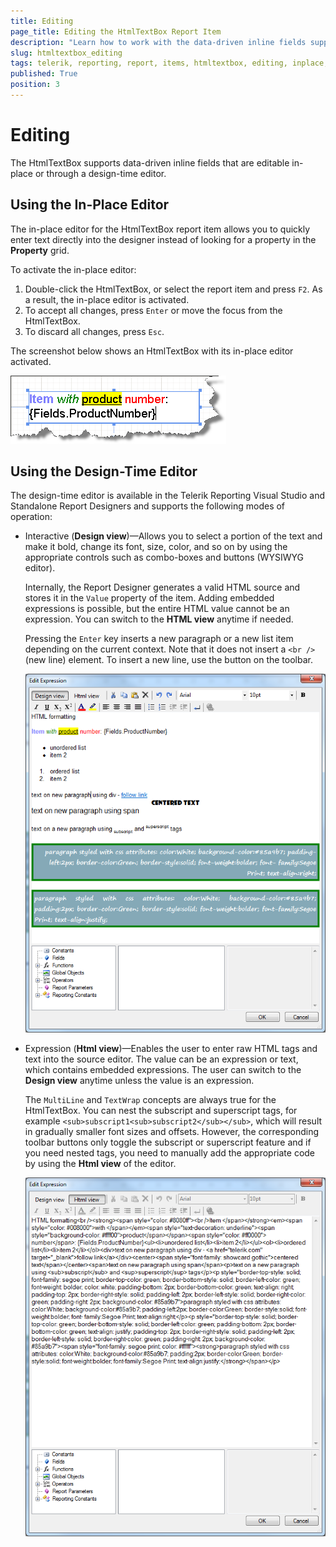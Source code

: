 ```yaml
---
title: Editing
page_title: Editing the HtmlTextBox Report Item
description: "Learn how to work with the data-driven inline fields supported by the Telerik Reporting HtmlTextBox report item and edit them in place or through a design-time editor."
slug: htmltextbox_editing
tags: telerik, reporting, report, items, htmltextbox, editing, inplace, designtime, editor
published: True
position: 3
---
```


# Editing

The HtmlTextBox supports data-driven inline fields that are editable in-place or through a design-time editor. 

## Using the In-Place Editor

The in-place editor for the HtmlTextBox report item allows you to quickly enter text directly into the designer instead of looking for a property in the **Property** grid. 

To activate the in-place editor: 

1. Double-click the HtmlTextBox, or select the report item and press `F2`. As a result, the in-place editor is activated.
1. To accept all changes, press `Enter` or move the focus from the HtmlTextBox.
1. To discard all changes, press `Esc`.

The screenshot below shows an HtmlTextBox with its in-place editor activated. 

![An HtmlTextBox having its inplace editor activated](images/HtmlTextBox3.png)

## Using the Design-Time Editor

The design-time editor is available in the Telerik Reporting Visual Studio and Standalone Report Designers and supports the following modes of operation: 

* Interactive (__Design view__)&mdash;Allows you to select a portion of the text and make it bold, change its font, size, color, and so on by using the appropriate controls such as combo-boxes and buttons (WYSIWYG editor). 

	Internally, the Report Designer generates a valid HTML source and stores it in the `Value` property of the item. Adding embedded expressions is possible, but the entire HTML value cannot be an expression. You can switch to the __HTML view__ anytime if needed. 

	Pressing the `Enter` key inserts a new paragraph or a new list item depending on the current context. Note that it does not insert a `<br />` (new line) element. To insert a new line, use the button on the toolbar. 

	![The HtmTextBox Design View](images/HtmlTextBox_DesignView.png)

* Expression (__Html view__)&mdash;Enables the user to enter raw HTML tags and text into the source editor. The value can be an expression or text, which contains embedded expressions. The user can switch to the __Design view__ anytime unless the value is an expression. 

	The `MultiLine` and `TextWrap` concepts are always true for the HtmlTextBox. You can nest the subscript and superscript tags, for example `<sub>subscript1<sub>subscript2</sub></sub>`, which will result in gradually smaller font sizes and offsets. However, the corresponding toolbar buttons only toggle the subscript or superscript feature and if you need nested tags, you need to manually add the appropriate code by using the __Html view__ of the editor. 

	![The HtmlTextBox Html View](images/HtmlTextBox_HtmlView.png)

